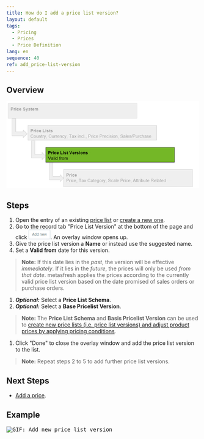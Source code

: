 ```yaml
---
title: How do I add a price list version?
layout: default
tags:
  - Pricing
  - Prices
  - Price Definition
lang: en
sequence: 40
ref: add_price-list-version
---
```


## Overview
<kbd><img src="assets/price system hierarchy - price list versions.png" alt="Fig.: Pricing System Hierarchy - Focus: Price List Versions"></kbd>

## Steps
1. Open the entry of an existing [price list](Menu) or [create a new one](Add_price-list).
1. Go to the record tab "Price List Version" at the bottom of the page and click !["Add new"](assets/Add_New_Button.png). An overlay window opens up.
1. Give the price list version a **Name** or instead use the suggested name.
1. Set a **Valid from** date for this version.
 >**Note:** If this date lies in the *past*, the version will be effective *immediately*. If it lies in the *future*, the prices will only be used *from that date*. metasfresh applies the prices according to the currently valid price list version based on the date promised of sales orders or purchase orders.

1. ***Optional:*** Select a **Price List Schema**.
1. ***Optional:*** Select a **Base Pricelist Version**.
 >**Note:** The **Price List Schema** and **Basis Pricelist Version** can be used to [create new price lists (i.e. price list versions) and adjust product prices by applying pricing conditions](Copy_prices_from_price-list-version).

1. Click "Done" to close the overlay window and add the price list version to the list.
 >**Note:** Repeat steps 2 to 5 to add further price list versions.

## Next Steps
- [Add a price](Add_price).

## Example
<kbd><img src="assets/Add_Price List Version.gif" alt="GIF: Add new price list version"></kbd>
